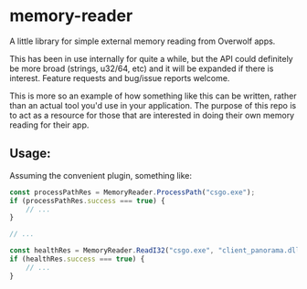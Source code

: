 # memory-reader

A little library for simple external memory reading from Overwolf apps.

This has been in use internally for quite a while, but the API could definitely be more broad (strings, u32/64, etc) and it will be expanded if there is interest. Feature requests and bug/issue reports welcome.

This is more so an example of how something like this can be written, rather than an actual tool you'd use in your application. The purpose of this repo is to act as a resource for those that are interested in doing their own memory reading for their app.

## Usage:
Assuming the convenient plugin, something like:
```javascript
const processPathRes = MemoryReader.ProcessPath("csgo.exe");
if (processPathRes.success === true) {
	// ...
}

// ...

const healthRes = MemoryReader.ReadI32("csgo.exe", "client_panorama.dll", [hazeOffsets.dwClientState, 0x40, 0x108]);
if (healthRes.success === true) {
	// ...
}
```
